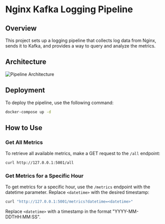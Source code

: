 # Nginx Kafka Logging Pipeline

## Overview

This project sets up a logging pipeline that collects log data from Nginx, sends it to Kafka, and provides a way to query and analyze the metrics.

## Architecture

![Pipeline Architecture](https://github.com/afzouni/Nginx-Kafka-Loging-Pipeline/assets/7107254/837fb59d-e776-4c68-8829-7c0276622c60)

## Deployment

To deploy the pipeline, use the following command:

```bash
docker-compose up -d
```

## How to Use
### Get All Metrics
To retrieve all available metrics, make a GET request to the `/all` endpoint:
```bash
curl http://127.0.0.1:5001/all
```

### Get Metrics for a Specific Hour
To get metrics for a specific hour, use the `/metrics` endpoint with the datetime parameter. Replace `<datetime>` with the desired timestamp:

```bash
curl "http://127.0.0.1:5001/metrics?datetime=<datetime>"
```
Replace `<datetime>` with a timestamp in the format "YYYY-MM-DDTHH:MM:SS".

